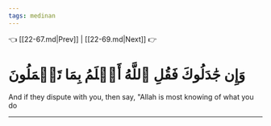 ```yaml
---
tags: medinan
---
```


👈 [[22-67.md|Prev]] | [[22-69.md|Next]] 👉

# وَإِن جَٰدَلُوكَ فَقُلِ ٱللَّهُ أَعۡلَمُ بِمَا تَعۡمَلُونَ

And if they dispute with you, then say, "Allah is most knowing of what you do

---

